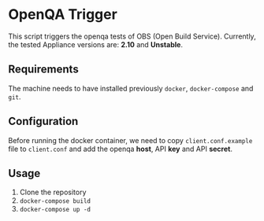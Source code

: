 # OpenQA Trigger
This script triggers the openqa tests of OBS (Open Build Service). Currently,
the tested Appliance versions are: **2.10** and **Unstable**.

## Requirements
The machine needs to have installed previously `docker`, `docker-compose` and `git`.

## Configuration
Before running the docker container, we need to copy `client.conf.example` file
to `client.conf` and add the openqa **host**, API **key** and API **secret**.

## Usage
1. Clone the repository
1. `docker-compose build`
1. `docker-compose up -d`
